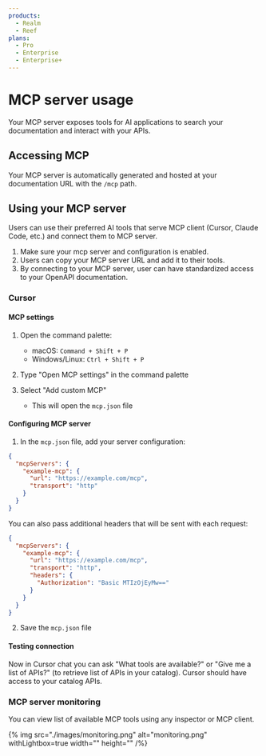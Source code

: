 ```yaml
---
products:
  - Realm
  - Reef
plans:
  - Pro
  - Enterprise
  - Enterprise+
---
```


# MCP server usage

Your MCP server exposes tools for AI applications to search your documentation and interact with your APIs.

## Accessing MCP

Your MCP server is automatically generated and hosted at your documentation URL with the `/mcp` path.

## Using your MCP server

Users can use their preferred AI tools that serve MCP client (Cursor, Claude Code, etc.) and connect them to MCP server.

1. Make sure your mcp server and configuration is enabled.
2. Users can copy your MCP server URL and add it to their tools.
3. By connecting to your MCP server, user can have standardized access to your OpenAPI documentation.

### Cursor

#### MCP settings

1. Open the command palette:
   - macOS: `Command + Shift + P`
   - Windows/Linux: `Ctrl + Shift + P`

2. Type "Open MCP settings" in the command palette

3. Select "Add custom MCP"
   - This will open the `mcp.json` file

#### Configuring MCP server

1. In the `mcp.json` file, add your server configuration:
```json
{
  "mcpServers": {
    "example-mcp": {
      "url": "https://example.com/mcp",
      "transport": "http"
    }
  }
}
```

You can also pass additional headers that will be sent with each request:

```json
{
  "mcpServers": {
    "example-mcp": {
      "url": "https://example.com/mcp",
      "transport": "http",
      "headers": {
        "Authorization": "Basic MTIzOjEyMw=="
      }
    }
  }
}
```


2. Save the `mcp.json` file

#### Testing connection

Now in Cursor chat you can ask "What tools are available?" or "Give me a list of APIs?" (to retrieve list of APIs in your catalog). Cursor should have access to your catalog APIs.

### MCP server monitoring

You can view list of available MCP tools using any inspector or MCP client.

{% img src="./images/monitoring.png" alt="monitoring.png" withLightbox=true width="" height="" /%}
